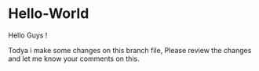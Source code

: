 # Hello-World


Hello Guys !

Todya i make some changes on this branch file,
Please review the changes and let me know your comments on this.
